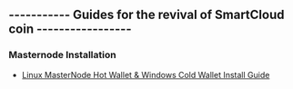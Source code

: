 ----------- Guides for the revival of SmartCloud coin -----------------
-----------------------------------------------------------------------

### Masternode Installation
* [Linux MasterNode Hot Wallet & Windows Cold Wallet Install Guide](guides/auto_guide.md)
